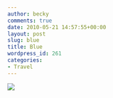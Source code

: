 ```yaml
---
author: becky
comments: true
date: 2010-05-21 14:57:55+00:00
layout: post
slug: blue
title: Blue
wordpress_id: 261
categories:
- Travel
---
```


[![](http://beta.beckyjenson.com/wp-content/uploads/2010/05/blog-March09-0001.jpg)](http://beta.beckyjenson.com/wp-content/uploads/2010/05/blog-March09-0001.jpg)
